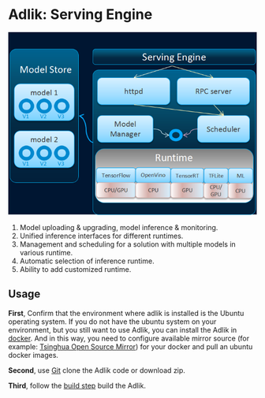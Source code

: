 # Adlik: Serving Engine

![Serving Engine schematic diagram](../resources/serving-engine-new.png)

1. Model uploading & upgrading, model inference & monitoring.
2. Unified inference interfaces for different runtimes.
3. Management and scheduling for a solution with multiple models in various runtime.
4. Automatic selection of inference runtime.
5. Ability to add customized runtime.

## Usage

**First**, Confirm that the environment where adlik is installed is the Ubuntu operating system. If you do not have the
ubuntu system on your environment, but you still want to use Adlik, you can install the Adlik in
[docker](https://www.docker.com/). And in this way, you need to configure available mirror source (for example:
[Tsinghua Open Source Mirror](https://mirrors.tuna.tsinghua.edu.cn/)) for your docker and pull an ubuntu docker images.

**Second**, use [Git](https://git-scm.com/download) clone the Adlik code or download zip.

**Third**, follow the [build step](../README.md#build) build the Adlik.
